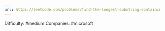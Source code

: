 ```yaml
---
url: https://leetcode.com/problems/find-the-longest-substring-containing-vowels-in-even-counts
---
```


Difficulty: #medium
Companies: #microsoft